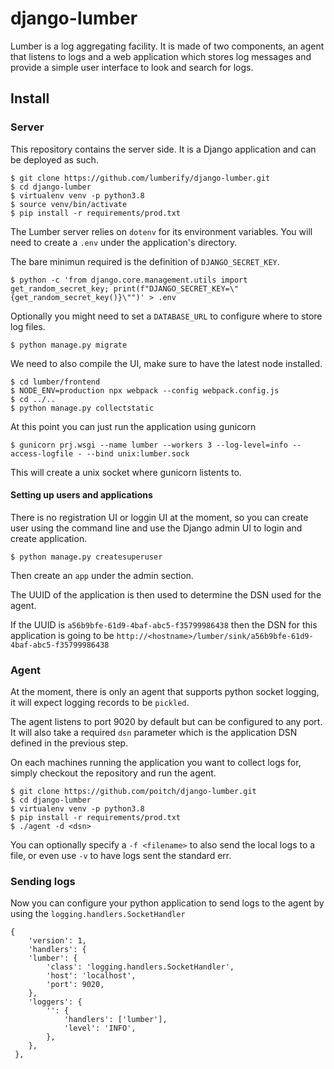 # django-lumber
 
Lumber is a log aggregating facility. It is made of two components, an agent that listens to logs and a web application which stores log messages and provide a simple user interface to look and search for logs.

## Install

### Server

This repository contains the server side. It is a Django application and can be deployed as such.

```
$ git clone https://github.com/lumberify/django-lumber.git
$ cd django-lumber
$ virtualenv venv -p python3.8
$ source venv/bin/activate
$ pip install -r requirements/prod.txt
```

The Lumber server relies on `dotenv` for its environment variables. You will need to create a `.env` under the application's directory. 

The bare minimun required is the definition of `DJANGO_SECRET_KEY`.

```
$ python -c 'from django.core.management.utils import get_random_secret_key; print(f"DJANGO_SECRET_KEY=\"{get_random_secret_key()}\"")' > .env
```

Optionally you might need to set a `DATABASE_URL` to configure where to store log files.

```
$ python manage.py migrate
```

We need to also compile the UI, make sure to have the latest node installed.

```
$ cd lumber/frontend
$ NODE_ENV=production npx webpack --config webpack.config.js
$ cd ../..
$ python manage.py collectstatic
```

At this point you can just run the application using gunicorn
```
$ gunicorn prj.wsgi --name lumber --workers 3 --log-level=info --access-logfile - --bind unix:lumber.sock
```

This will create a unix socket where gunicorn listents to.

#### Setting up users and applications

There is no registration UI or loggin UI at the moment, so you can create user using the command line and use the Django admin UI to login and create application.

```
$ python manage.py createsuperuser
```

Then create an `app` under the admin section.

The UUID of the application is then used to determine the DSN used for the agent.

If the UUID is `a56b9bfe-61d9-4baf-abc5-f35799986438` then the DSN for this application is going to be `http://<hostname>/lumber/sink/a56b9bfe-61d9-4baf-abc5-f35799986438`

### Agent

At the moment, there is only an agent that supports python socket logging, it will expect logging records to be `pickled`.

The agent listens to port 9020 by default but can be configured to any port. It will also take a required `dsn` parameter which is the application DSN defined in the previous step.

On each machines running the application you want to collect logs for, simply checkout the repository and run the agent.

```
$ git clone https://github.com/poitch/django-lumber.git
$ cd django-lumber
$ virtualenv venv -p python3.8
$ pip install -r requirements/prod.txt
$ ./agent -d <dsn>
```

You can optionally specify a `-f <filename>` to also send the local logs to a file, or even use `-v` to have logs sent the standard err.

### Sending logs

Now you can configure your python application to send logs to the agent by using the `logging.handlers.SocketHandler`

```
{
    'version': 1,
    'handlers': {
    'lumber': {
        'class': 'logging.handlers.SocketHandler',
        'host': 'localhost',
        'port': 9020,
    },
    'loggers': {
        '': {
            'handlers': ['lumber'],
            'level': 'INFO',
        },
    },
 },
```

